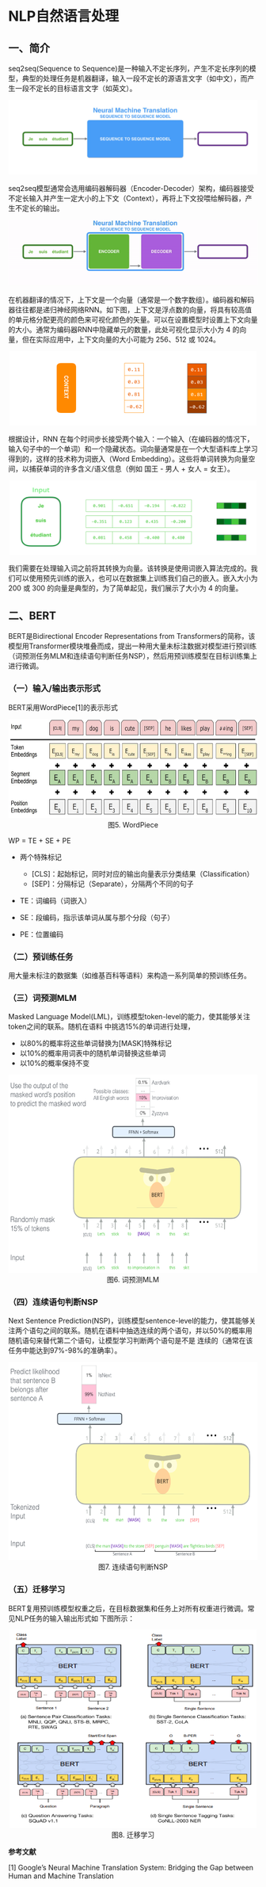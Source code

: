 # NLP自然语言处理

## 一、简介

seq2seq(Sequence to Sequence)是一种输入不定长序列，产生不定长序列的模型，典型的处理任务是机器翻译，输入一段不定长的源语言文字（如中文），而产生一段不定长的目标语言文字（如英文）。

<div align=center>

![](./imgs/1.3.1.gif)

</div>

seq2seq模型通常会选用编码器解码器（Encoder-Decoder）架构，编码器接受不定长输入并产生一定大小的上下文（Context），再将上下文投喂给解码器，产生不定长的输出。

<div align=center>

![](./imgs/1.3.2.gif)

</div>

在机器翻译的情况下，上下文是一个向量（通常是一个数字数组）。编码器和解码器往往都是递归神经网络RNN。如下图，上下文是浮点数的向量，将具有较高值的单元格分配更亮的颜色来可视化颜色的矢量。可以在设置模型时设置上下文向量的大小。通常为编码器RNN中隐藏单元的数量，此处可视化显示大小为 4 的向量，但在实际应用中，上下文向量的大小可能为 256、512 或 1024。

<div align=center>
<img src="./imgs/1.3.3.jpg" width="500" height="150">
</div>

根据设计，RNN 在每个时间步长接受两个输入：一个输入（在编码器的情况下，输入句子中的一个单词）和一个隐藏状态。词向量通常是在一个大型语料库上学习得到的，这样的技术称为词嵌入（Word Embedding）。这些将单词转换为向量空间，以捕获单词的许多含义/语义信息（例如 国王 - 男人 + 女人 = 女王）。

<div align=center>
<img src="./imgs/1.3.4.jpg" width="500" height="150">
</div>

我们需要在处理输入词之前将其转换为向量。该转换是使用词嵌入算法完成的。我们可以使用预先训练的嵌入，也可以在数据集上训练我们自己的嵌入。嵌入大小为 200 或 300 的向量是典型的，为了简单起见，我们展示了大小为 4 的向量。

## 二、BERT

BERT是Bidirectional Encoder Representations from Transformers的简称，该模型用Transformer模块堆叠而成，提出一种用大量未标注数据对模型进行预训练（词预测任务MLM和连续语句判断任务NSP），然后用预训练模型在目标训练集上进行微调。

### （一）输入/输出表示形式

BERT采用WordPiece[1]的表示形式

<div align=center>
<img src="./imgs/1.3.5.jpg" width="600" height="200">
</div>
<div align=center>图5. WordPiece </div>

WP = TE + SE + PE

- 两个特殊标记
  - [CLS]：起始标记，同时对应的输出向量表示分类结果（Classification）
  - [SEP]：分隔标记（Separate），分隔两个不同的句子

- TE：词编码（词嵌入）
- SE：段编码，指示该单词从属与那个分段（句子）
- PE：位置编码

### （二）预训练任务

用大量未标注的数据集（如维基百科等语料）来构造一系列简单的预训练任务。

### （三）词预测MLM

Masked Language Model(LML)，训练模型token-level的能力，使其能够关注token之间的联系。随机在语料
中挑选15%的单词进行处理，
- 以80%的概率将这些单词替换为[MASK]特殊标记
- 以10%的概率用词表中的随机单词替换这些单词
- 以10%的概率保持不变

<div align=center>
<img src="./imgs/1.3.6.jpg" width="600" height="400">
</div>
<div align=center>图6. 词预测MLM </div>

### （四）连续语句判断NSP

Next Sentence Prediction(NSP)，训练模型sentence-level的能力，使其能够关注两个语句之间的联系。随机在语料中抽选连续的两个语句，并以50%的概率用随机语句来替代第二个语句，让模型学习判断两个语句是不是
连续的（通常在该任务中能达到97%-98%的准确率）。

<div align=center>
<img src="./imgs/1.3.7.jpg" width="600" height="400">
</div>
<div align=center>图7. 连续语句判断NSP </div>

### （五）迁移学习

BERT复用预训练模型权重之后，在目标数据集和任务上对所有权重进行微调。常见NLP任务的输入输出形式如
下图所示：

<div align=center>
<img src="./imgs/1.3.8.jpg" width="500" height="400">
</div>
<div align=center>图8. 迁移学习 </div>


**参考文献**

[1] Google’s Neural Machine Translation System: Bridging the Gap between Human and Machine Translation


